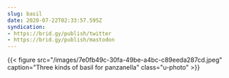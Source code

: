 ```yaml
---
slug: basil
date: 2020-07-22T02:33:57.595Z
syndication:
- https://brid.gy/publish/twitter
- https://brid.gy/publish/mastodon
---
```

{{< figure src="/images/7e0fb49c-30fa-49be-a4bc-c89eeda287cd.jpeg" caption="Three kinds of basil for panzanella" class="u-photo" >}}
